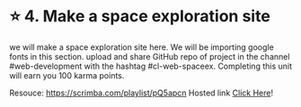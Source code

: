 # ⭐ 4. Make a space exploration site

we will make a space exploration site here. We will be importing google fonts in this section. upload and share GitHub repo of project in the channel #web-development with the hashtag #cl-web-spaceex. Completing this unit will earn you 100 karma points.

Resouce: https://scrimba.com/playlist/pQ5apcn
Hosted link [Click Here](https://64a1e0f6967a460cce58ecbb--bucolic-custard-40c216.netlify.app/)!